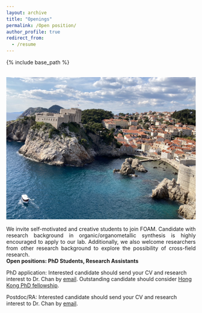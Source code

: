 ```yaml
---
layout: archive
title: "Openings"
permalink: /Open position/
author_profile: true
redirect_from:
  - /resume
---
```


{% include base_path %}

<br/> <img src='/images/IMG_0133.JPG'>

<div style="text-align: justify">
We invite self-motivated and creative students to join FOAM. Candidate with research background in organic/organometallic synthesis is highly encouraged to apply to our lab. Additionally, we also welcome researchers from other research background to explore the possibility of cross-field research.
</div>
<b>Open positions:  PhD Students, Research Assistants</b>


PhD application: Interested candidate should send your CV and research interest to Dr. Chan by [email](mailto:chinychan2@cityu.edu.hk). Outstanding candidate should consider [Hong Kong PhD fellowship](https://www.cityu.edu.hk/pg/hong-kong-phd-fellowship-scheme).

Postdoc/RA: Interested candidate should send your CV and research interest to Dr. Chan by [email](mailto:chinychan2@cityu.edu.hk). 


